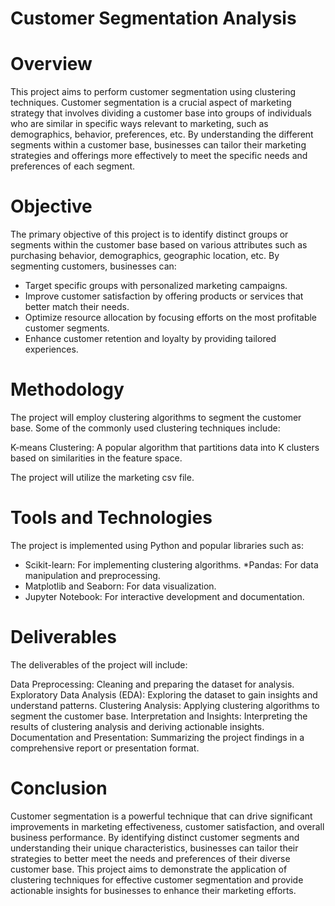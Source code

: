 # Customer Segmentation Analysis

# Overview
This project aims to perform customer segmentation using clustering techniques. Customer segmentation is a crucial aspect of marketing strategy that involves dividing a customer base into groups of individuals who are similar in specific ways relevant to marketing, such as demographics, behavior, preferences, etc. By understanding the different segments within a customer base, businesses can tailor their marketing strategies and offerings more effectively to meet the specific needs and preferences of each segment.

# Objective
The primary objective of this project is to identify distinct groups or segments within the customer base based on various attributes such as purchasing behavior, demographics, geographic location, etc. By segmenting customers, businesses can:

* Target specific groups with personalized marketing campaigns.
* Improve customer satisfaction by offering products or services that better match their needs.
* Optimize resource allocation by focusing efforts on the most profitable customer segments.
* Enhance customer retention and loyalty by providing tailored experiences.

# Methodology
The project will employ clustering algorithms to segment the customer base. Some of the commonly used clustering techniques include:

K-means Clustering: A popular algorithm that partitions data into K clusters based on similarities in the feature space.

The project will utilize the marketing csv file.

# Tools and Technologies
The project is implemented using Python and popular libraries such as:

* Scikit-learn: For implementing clustering algorithms.
*Pandas: For data manipulation and preprocessing.
* Matplotlib and Seaborn: For data visualization.
* Jupyter Notebook: For interactive development and documentation.

# Deliverables

The deliverables of the project will include:

Data Preprocessing: Cleaning and preparing the dataset for analysis.
Exploratory Data Analysis (EDA): Exploring the dataset to gain insights and understand patterns.
Clustering Analysis: Applying clustering algorithms to segment the customer base.
Interpretation and Insights: Interpreting the results of clustering analysis and deriving actionable insights.
Documentation and Presentation: Summarizing the project findings in a comprehensive report or presentation format.

# Conclusion
Customer segmentation is a powerful technique that can drive significant improvements in marketing effectiveness, customer satisfaction, and overall business performance. By identifying distinct customer segments and understanding their unique characteristics, businesses can tailor their strategies to better meet the needs and preferences of their diverse customer base. This project aims to demonstrate the application of clustering techniques for effective customer segmentation and provide actionable insights for businesses to enhance their marketing efforts.
